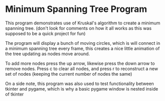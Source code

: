 # Minimum Spanning Tree Program

This program demonstrates use of Kruskal's algorithm to create a minimum spanning tree. (don't look for comments on how it all works as this was supposed to be a quick project for fun)

The program will display a bunch of moving circles, which is will connect in a minimum spanning tree every frame, this creates a nice little animation of the tree updating as nodes move around.

To add more nodes press the up arrow, likewise press the down arrow to remove nodes. Press c to clear all nodes, and press r to reconstruct a new set of nodes (keeping the current number of nodes the same)


On a side note, this program was also used to test functionality between tkinter and pygame, which is why a basic pygame window is nested inside of tkinter
